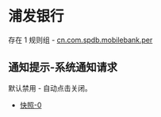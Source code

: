 # 浦发银行

存在 1 规则组 - [cn.com.spdb.mobilebank.per](/src/apps/cn.com.spdb.mobilebank.per.ts)

## 通知提示-系统通知请求

默认禁用 - 自动点击关闭。

- [快照-0](https://i.gkd.li/import/13458535)
